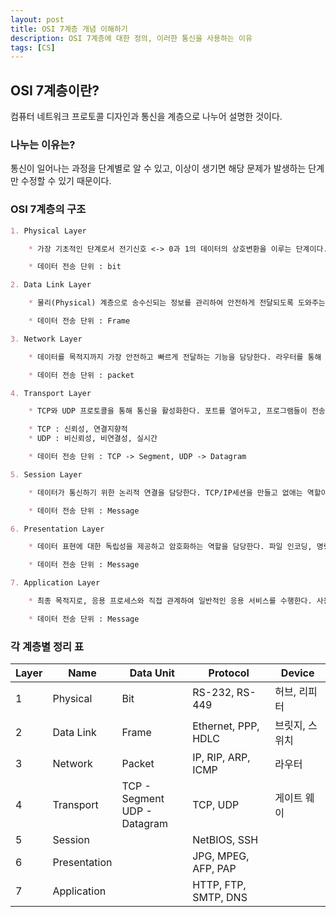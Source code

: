 ```yaml
---
layout: post
title: OSI 7계층 개념 이해하기
description: OSI 7계층에 대한 정의, 이러한 통신을 사용하는 이유
tags: [CS]
---
```


## OSI 7계층이란?

컴퓨터 네트워크 프로토콜 디자인과 통신을 계층으로 나누어 설명한 것이다.

### 나누는 이유는?

통신이 일어나는 과정을 단계별로 알 수 있고, 이상이 생기면 해당 문제가 발생하는 단계만 수정할 수 있기 때문이다.

### OSI 7계층의 구조

```md
1. Physical Layer

    * 가장 기초적인 단계로서 전기신호 <-> 0과 1의 데이터의 상호변환을 이루는 단계이다.

    * 데이터 전송 단위 : bit

2. Data Link Layer

    * 물리(Physical) 계층으로 송수신되는 정보를 관리하여 안전하게 전달되도록 도와주는 역할을 한다. Mac 주소를 통해 통신하며, 비트들을 프레이밍(Framing)하여 프레임에 Mac 주소를 부여하고 에러검출, 재전송, 흐름제어를 수행한다.

    * 데이터 전송 단위 : Frame

3. Network Layer

    * 데이터를 목적지까지 가장 안전하고 빠르게 전달하는 기능을 담당한다. 라우터를 통해 이동할 경로를 선택하여 IP주소를 지정하고, 해당 경로에 따라 패킷을 전달해준다.라우팅, 흐름 제어, 오류 제어, 세그멘테이션을 수행한다.

    * 데이터 전송 단위 : packet

4. Transport Layer

    * TCP와 UDP 프로토콜을 통해 통신을 활성화한다. 포트를 열어두고, 프로그램들이 전송을 할 수 있도록 제공해준다.

    * TCP : 신뢰성, 연결지향적
    * UDP : 비신뢰성, 비연결성, 실시간

    * 데이터 전송 단위 : TCP -> Segment, UDP -> Datagram

5. Session Layer

    * 데이터가 통신하기 위한 논리적 연결을 담당한다. TCP/IP세션을 만들고 없애는 역할이 있다.

    * 데이터 전송 단위 : Message

6. Presentation Layer

    * 데이터 표현에 대한 독립성을 제공하고 암호화하는 역할을 담당한다. 파일 인코딩, 명령어를 포장, 압축, 암호화한다.

    * 데이터 전송 단위 : Message

7. Application Layer

    * 최종 목적지로, 응용 프로세스와 직접 관계하여 일반적인 응용 서비스를 수행한다. 사용자 인터페이스, 전자우편, 데이터베이스 관리 등의 서비스를 제공한다.

    * 데이터 전송 단위 : Message
```

### 각 계층별 정리 표

| Layer | Name         | Data Unit                        | Protocol             | Device         |
| ----- | ------------ | -------------------------------- | -------------------- | -------------- |
| 1     | Physical     | Bit                              | RS-232, RS-449       | 허브, 리피터   |
| 2     | Data Link    | Frame                            | Ethernet, PPP, HDLC  | 브릿지, 스위치 |
| 3     | Network      | Packet                           | IP, RIP, ARP, ICMP   | 라우터         |
| 4     | Transport    | TCP - Segment<br> UDP - Datagram | TCP, UDP             | 게이트 웨이    |
| 5     | Session      |                                  | NetBIOS, SSH         |                |
| 6     | Presentation |                                  | JPG, MPEG, AFP, PAP  |                |
| 7     | Application  |                                  | HTTP, FTP, SMTP, DNS |                |
